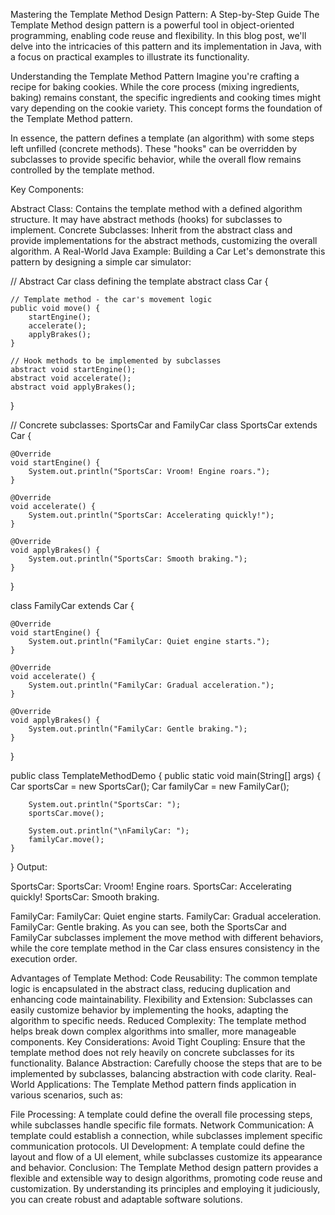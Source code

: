 Mastering the Template Method Design Pattern: A Step-by-Step Guide
The Template Method design pattern is a powerful tool in object-oriented programming, enabling code reuse and flexibility. In this blog post, we'll delve into the intricacies of this pattern and its implementation in Java, with a focus on practical examples to illustrate its functionality.

Understanding the Template Method Pattern
Imagine you're crafting a recipe for baking cookies. While the core process (mixing ingredients, baking) remains constant, the specific ingredients and cooking times might vary depending on the cookie variety. This concept forms the foundation of the Template Method pattern.

In essence, the pattern defines a template (an algorithm) with some steps left unfilled (concrete methods). These "hooks" can be overridden by subclasses to provide specific behavior, while the overall flow remains controlled by the template method.

Key Components:

Abstract Class: Contains the template method with a defined algorithm structure. It may have abstract methods (hooks) for subclasses to implement.
Concrete Subclasses: Inherit from the abstract class and provide implementations for the abstract methods, customizing the overall algorithm.
A Real-World Java Example: Building a Car
Let's demonstrate this pattern by designing a simple car simulator:

// Abstract Car class defining the template
abstract class Car {

    // Template method - the car's movement logic
    public void move() {
        startEngine();
        accelerate();
        applyBrakes();
    }

    // Hook methods to be implemented by subclasses
    abstract void startEngine();
    abstract void accelerate();
    abstract void applyBrakes();
}

// Concrete subclasses: SportsCar and FamilyCar
class SportsCar extends Car {

    @Override
    void startEngine() {
        System.out.println("SportsCar: Vroom! Engine roars.");
    }

    @Override
    void accelerate() {
        System.out.println("SportsCar: Accelerating quickly!");
    }

    @Override
    void applyBrakes() {
        System.out.println("SportsCar: Smooth braking.");
    }
}

class FamilyCar extends Car {

    @Override
    void startEngine() {
        System.out.println("FamilyCar: Quiet engine starts.");
    }

    @Override
    void accelerate() {
        System.out.println("FamilyCar: Gradual acceleration.");
    }

    @Override
    void applyBrakes() {
        System.out.println("FamilyCar: Gentle braking.");
    }
}

public class TemplateMethodDemo {
    public static void main(String[] args) {
        Car sportsCar = new SportsCar();
        Car familyCar = new FamilyCar();

        System.out.println("SportsCar: ");
        sportsCar.move();

        System.out.println("\nFamilyCar: ");
        familyCar.move();
    }
}
Output:

SportsCar: 
SportsCar: Vroom! Engine roars.
SportsCar: Accelerating quickly!
SportsCar: Smooth braking.

FamilyCar: 
FamilyCar: Quiet engine starts.
FamilyCar: Gradual acceleration.
FamilyCar: Gentle braking.
As you can see, both the SportsCar and FamilyCar subclasses implement the move method with different behaviors, while the core template method in the Car class ensures consistency in the execution order.

Advantages of Template Method:
Code Reusability: The common template logic is encapsulated in the abstract class, reducing duplication and enhancing code maintainability.
Flexibility and Extension: Subclasses can easily customize behavior by implementing the hooks, adapting the algorithm to specific needs.
Reduced Complexity: The template method helps break down complex algorithms into smaller, more manageable components.
Key Considerations:
Avoid Tight Coupling: Ensure that the template method does not rely heavily on concrete subclasses for its functionality.
Balance Abstraction: Carefully choose the steps that are to be implemented by subclasses, balancing abstraction with code clarity.
Real-World Applications:
The Template Method pattern finds application in various scenarios, such as:

File Processing: A template could define the overall file processing steps, while subclasses handle specific file formats.
Network Communication: A template could establish a connection, while subclasses implement specific communication protocols.
UI Development: A template could define the layout and flow of a UI element, while subclasses customize its appearance and behavior.
Conclusion:
The Template Method design pattern provides a flexible and extensible way to design algorithms, promoting code reuse and customization. By understanding its principles and employing it judiciously, you can create robust and adaptable software solutions.